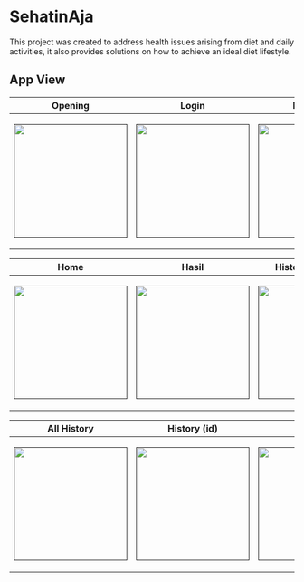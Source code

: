 
# SehatinAja

This project was created to address health issues arising from diet and daily activities, it also provides solutions on how to achieve an ideal diet lifestyle.


## App View

<table  align="center">
        <thead>
            <tr>
                <th>Opening</th>
                <th>Login</th>
				<th>Registrasi</th>
            </tr>
        </thead>
        <tbody>
            <tr>
                <td><p align="center"><a href="" target="_blank"><img src="url=https://postimg.cc/cts2sg5J][img]https://i.postimg.cc/cts2sg5J/Authentikasi-0.png[/img" width="200"></a></p></td>
				<td><p align="center"><a href="" target="_blank"><img src="https://photos.app.goo.gl/DrP8iBdCFWVMYnyy6" width="200"></a></p></td>
				<td><p align="center"><a href="" target="_blank"><img src="https://photos.app.goo.gl/FHdcySeTP81mP2uz9" width="200"></a></p></td>
            </tr>
        </tbody>
    </table>


<table  align="center">
        <thead>
            <tr>
                <th>Home</th>
                <th>Hasil</th>
				<th>History (kososng)</th>
            </tr>
        </thead>
        <tbody>
            <tr>
                <td><p align="center"><a href="" target="_blank"><img src="https://photos.app.goo.gl/WLj9e9r9zTAQBc5P7" width="200"></a></p></td>
				<td><p align="center"><a href="" target="_blank"><img src="https://photos.app.goo.gl/vC6hckx3h6Kw4iTU8" width="200"></a></p>
</td>
				<td><p align="center"><a href="" target="_blank"><img src="https://photos.app.goo.gl/aF5hNrDWwEvNA3eU7" width="200"></a></p>
</td>
            </tr>
        </tbody>
    </table>

<table  align="center">
        <thead>
            <tr>
                <th>All History</th>
                <th>History (id)</th>
				<th>Profile</th>
            </tr>
        </thead>
        <tbody>
            <tr>
                <td><p align="center"><a href="" target="_blank"><img src="https://photos.app.goo.gl/1DcfYKwh9Caeziaj7" width="200"></a></p></td>
				<td><p align="center"><a href="" target="_blank"><img src="https://photos.app.goo.gl/FthR6KJuQa4Q21wC8" width="200"></a></p>
</td>
				<td><p align="center"><a href="" target="_blank"><img src="https://photos.app.goo.gl/Qz7ZfuzeUaYkdVNU9" width="200"></a></p>
</td>
            </tr>
        </tbody>
    </table>
<br/>
